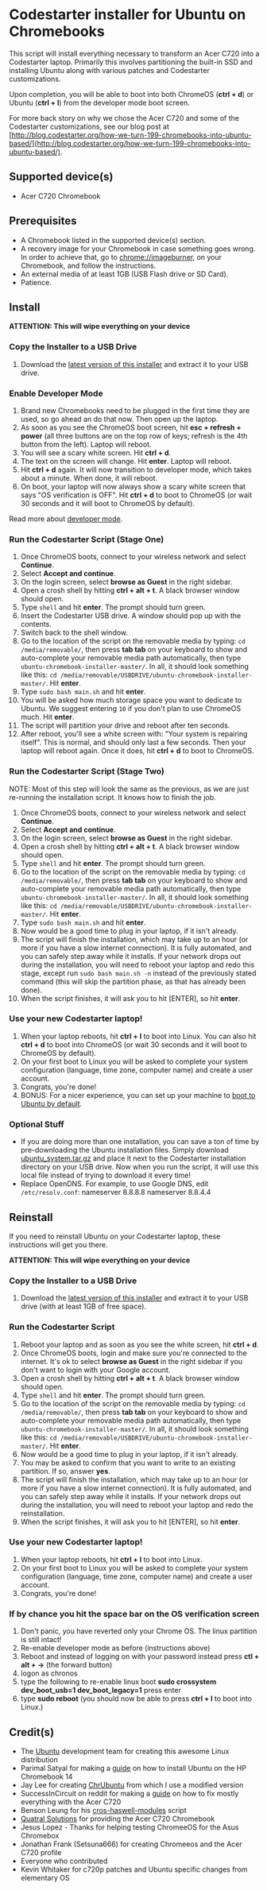 Codestarter installer for Ubuntu on Chromebooks
===============================================

This script will install everything necessary to transform an Acer C720 into a
Codestarter laptop. Primarily this involves partitioning the built-in SSD and
installing Ubuntu along with various patches and Codestarter customizations.

Upon completion, you will be able to boot into both ChromeOS (**ctrl + d**) or
Ubuntu (**ctrl + l**) from the developer mode boot screen.

For more back story on why we chose the Acer C720 and some of the Codestarter
customizations, see our blog post at
[http://blog.codestarter.org/how-we-turn-199-chromebooks-into-ubuntu-based/](http://blog.codestarter.org/how-we-turn-199-chromebooks-into-ubuntu-based/).

Supported device(s)
-------------------

* Acer C720 Chromebook

Prerequisites
-------------

* A Chromebook listed in the supported device(s) section.
* A recovery image for your Chromebook in case something goes wrong. In order to
  achieve that, go to [chrome://imageburner](chrome://imageburner), on your
  Chromebook, and follow the instructions.
* An external media of at least 1GB (USB Flash drive or SD Card).
* Patience.

Install
-------

**ATTENTION: This will wipe everything on your device**

### Copy the Installer to a USB Drive

1. Download the [latest version of this installer](https://github.com/codestarterorg/ubuntu-chromebook-installer/archive/master.zip)
   and extract it to your USB drive.

### Enable Developer Mode

1. Brand new Chromebooks need to be plugged in the first time they are used, so
   go ahead an do that now. Then open up the laptop.
1. As soon as you see the ChromeOS boot screen, hit **esc + refresh + power**
   (all three buttons are on the top row of keys; refresh is the 4th button from
   the left). Laptop will reboot.
1. You will see a scary white screen. Hit **ctrl + d**.
1. The text on the screen will change. Hit **enter**. Laptop will reboot.
1. Hit **ctrl + d** again. It will now transition to developer mode, which takes
   about a minute. When done, it will reboot.
1. On boot, your laptop will now always show a scary white screen that says
   "OS verification is OFF". Hit **ctrl + d** to boot to ChromeOS (or wait 30
   seconds and it will boot to ChromeOS by default).

Read more about
[developer mode](http://www.chromium.org/chromium-os/developer-information-for-chrome-os-devices/acer-c720-chromebook).

### Run the Codestarter Script (Stage One)

1. Once ChromeOS boots, connect to your wireless network and select
   **Continue**.
1. Select **Accept and continue**.
1. On the login screen, select **browse as Guest** in the right sidebar.
1. Open a crosh shell by hitting **ctrl + alt + t**. A black browser window
   should open.
1. Type `shell` and hit **enter**. The prompt should turn green.
1. Insert the Codestarter USB drive. A window should pop up with the contents.
1. Switch back to the shell window.
1. Go to the location of the script on the removable media by typing:
   `cd /media/removable/`, then press **tab tab** on your keyboard to show and
   auto-complete your removable media path automatically, then type
   `ubuntu-chromebook-installer-master/`. In all, it should look something like
   this: `cd /media/removable/USBDRIVE/ubuntu-chromebook-installer-master/`. Hit
   **enter**.
1. Type `sudo bash main.sh` and hit **enter**.
1. You will be asked how much storage space you want to dedicate to Ubuntu. We
   suggest entering `10` if you don't plan to use ChromeOS much. Hit **enter**.
1. The script will partition your drive and reboot after ten seconds.
1. After reboot, you'll see a white screen with: "Your system is repairing
   itself". This is normal, and should only last a few seconds. Then your laptop
   will reboot again. Once it does, hit **ctrl + d** to boot to ChromeOS.

### Run the Codestarter Script (Stage Two)

NOTE: Most of this step will look the same as the previous, as we are just
re-running the installation script. It knows how to finish the job.

1. Once ChromeOS boots, connect to your wireless network and select
   **Continue**.
1. Select **Accept and continue**.
1. On the login screen, select **browse as Guest** in the right sidebar.
1. Open a crosh shell by hitting **ctrl + alt + t**. A black browser window
   should open.
1. Type `shell` and hit **enter**. The prompt should turn green.
1. Go to the location of the script on the removable media by typing:
   `cd /media/removable/`, then press **tab tab** on your keyboard to show and
   auto-complete your removable media path automatically, then type
   `ubuntu-chromebook-installer-master/`. In all, it should look something like this:
   `cd /media/removable/USBDRIVE/ubuntu-chromebook-installer-master/`. Hit **enter**.
1. Type `sudo bash main.sh` and hit **enter**.
1. Now would be a good time to plug in your laptop, if it isn't already.
1. The script will finish the installation, which may take up to an hour (or
   more if you have a slow internet connection). It is fully automated, and you
   can safely step away while it installs. If your network drops out during the
   installation, you will need to reboot your laptop and redo this stage, except
   run `sudo bash main.sh -n` instead of the previously stated command (this will
   skip the partition phase, as that has already been done).
1. When the script finishes, it will ask you to hit [ENTER], so hit **enter**.

### Use your new Codestarter laptop!

1. When your laptop reboots, hit **ctrl + l** to boot into Linux. You can also
   hit **ctrl + d** to boot into ChromeOS (or wait 30 seconds and it will boot
   to ChromeOS by default).
1. On your first boot to Linux you will be asked to complete your system
   configuration (language, time zone, computer name) and create a user account.
1. Congrats, you're done!
1. BONUS: For a nicer experience, you can set up your machine to
   [boot to Ubuntu by default](https://gist.github.com/mojombo/7c873f457df6abee5717).

### Optional Stuff

* If you are doing more than one installation, you can save a ton of time by
  pre-downloading the Ubuntu installation files. Simply download
  [ubuntu_system.tar.gz](https://s3-us-west-1.amazonaws.com/mojombo-codestarter/ubuntu_system.tar.gz)
  and place it next to the Codestarter installation directory on your USB drive.
  Now when you run the script, it will use this local file instead of trying to
  download it every time!
* Replace OpenDNS. For example, to use Google DNS, edit `/etc/resolv.conf`:
    nameserver 8.8.8.8
    nameserver 8.8.4.4 

Reinstall
---------

If you need to reinstall Ubuntu on your Codestarter laptop, these instructions
will get you there.

**ATTENTION: This will wipe everything on your device**

### Copy the Installer to a USB Drive

1. Download the [latest version of this installer](https://github.com/codestarterorg/ubuntu-chromebook-installer/archive/master.zip)
   and extract it to your USB drive (with at least 1GB of free space).

### Run the Codestarter Script

1. Reboot your laptop and as soon as you see the white screen, hit **ctrl + d**.
1. Once ChromeOS boots, login and make sure you're connected to the internet.
   It's ok to select **browse as Guest** in the right sidebar if you don't
   want to login with your Google account.
1. Open a crosh shell by hitting **ctrl + alt + t**. A black browser window
  should open.
1. Type `shell` and hit **enter**. The prompt should turn green.
1. Go to the location of the script on the removable media by typing:
   `cd /media/removable/`, then press **tab tab** on your keyboard to show and
   auto-complete your removable media path automatically, then type
   `ubuntu-chromebook-installer-master/`. In all, it should look something like
   this: `cd /media/removable/USBDRIVE/ubuntu-chromebook-installer-master/`. Hit
   **enter**.
1. Now would be a good time to plug in your laptop, if it isn't already.
1. You may be asked to confirm that you want to write to an existing partition.
   If so, answer **yes**.
1. The script will finish the installation, which may take up to an hour (or
  more if you have a slow internet connection). It is fully automated, and you
  can safely step away while it installs. If your network drops out during the
  installation, you will need to reboot your laptop and redo the reinstallation.
1. When the script finishes, it will ask you to hit [ENTER], so hit **enter**.

### Use your new Codestarter laptop!

1. When your laptop reboots, hit **ctrl + l** to boot into Linux.
1. On your first boot to Linux you will be asked to complete your system
  configuration (language, time zone, computer name) and create a user account.
1. Congrats, you're done!

### If by chance you hit the space bar on the OS verification screen

1. Don't panic, you have reverted only your Chrome OS. The linux partition is still intact!
1. Re-enable developer mode as before (instructions above)
1. Reboot and instead of logging on with your password instead press **ctl + alt + ->**  (the forward button)
1. logon as chronos
1. type the following to re-enable linux boot **sudo crossystem dev_boot_usb=1 dev_boot_legacy=1** press enter
1. type **sudo reboot**   (you should now be able to press **ctrl + l** to boot into Linux.)

Credit(s)
---------

* The [Ubuntu](http://ubuntu.com/) development team for creating this awesome Linux distribution
* Parimal Satyal for making a [guide](http://realityequation.net/installing-elementary-os-on-an-hp-chromebook-14) on how to install Ubuntu on the HP Chromebook 14
* Jay Lee for creating [ChrUbuntu](http://chromeos-cr48.blogspot.ca/) from which I use a modified version
* SuccessInCircuit on reddit for making a [guide](http://www.reddit.com/r/chrubuntu/comments/1rsxkd/list_of_fixes_for_xubuntu_1310_on_the_acer_c720/) on how to fix mostly everything with the Acer C720
* Benson Leung for his [cros-haswell-modules](https://googledrive.com/host/0B0YvUuHHn3MndlNDbXhPRlB2eFE/cros-haswell-modules.sh) script
* [Quatral Solutions](http://www.quatral.com) for providing the Acer C720 Chromebook
* Jesus Lopez - Thanks for helping testing ChromeeOS for the Asus Chromebox
* Jonathan Frank (Setsuna666) for creating Chromeeos and the Acer C720 profile
* Everyone who contributed
* Kevin Whitaker for c720p patches and Ubuntu specific changes from elementary OS
